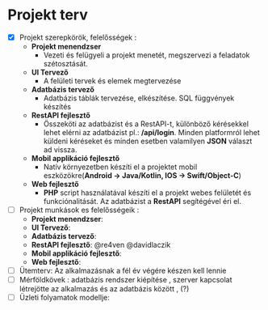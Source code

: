 # Projekt terv

- [x] Projekt szerepkörök, felelősségek :
    - **Projekt menendzser**
        - Vezeti és felügyeli a projekt menetét, megszervezi a feladatok szétosztását. 
    - **UI Tervező**
        - A felületi tervek és elemek megtervezése
    - **Adatbázis tervező**
        - Adatbázis táblák tervezése, elkészítése. SQL függvények készítés
    - **RestAPI fejlesztő**
        - Összeköti az adatbázist és a RestAPI-t, különböző kérésekkel lehet elérni az adatbázist pl.: **/api/login**. Minden platformról lehet küldeni kéréseket és minden esetben valamilyen **JSON** választ ad vissza.  
    - **Mobil applikáció fejlesztő**
        - Natív környezetben készíti el a projektet mobil eszközökre(**Android -> Java/Kotlin, IOS -> Swift/Object-C**)
    - **Web fejlesztő**
        - **PHP** script használatával készíti el a projekt webes felületét és funkciónalitását. Az adatbázist a **RestAPI** segítégével éri el.
- [ ] Projekt munkások es felelősségeik :
    - **Projekt menendzser**:
    - **UI Tervező**:
    - **Adatbázis tervező**:
    - **RestAPI fejlesztő**: @re4ven @davidlaczik
    - **Mobil applikáció fejlesztő**:
    - **Web fejlesztő**:
- [ ] Ütemterv: Az alkalmazásnak a fél év végére készen kell lennie 
- [ ] Mérföldkövek : adatbázis rendszer kiépítése , szerver kapcsolat létrejötte az alkalmazás és az adatbázis között , (?)
- [ ] Üzleti folyamatok modellje:
